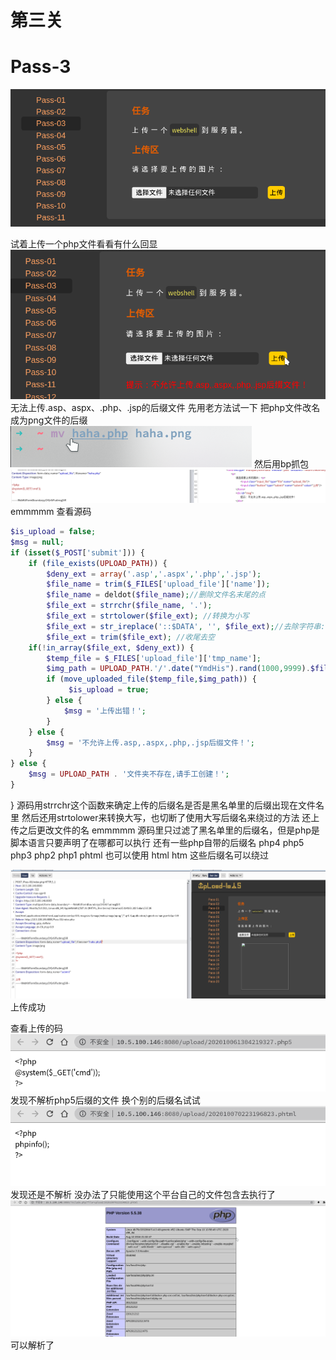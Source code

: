# 第三关
# Pass-3

![image](./images/image16.png)

试着上传一个php文件看看有什么回显
![image](./images/image17.png)
无法上传.asp、aspx、.php、.jsp的后缀文件
先用老方法试一下
把php文件改名成为png文件的后缀
![image](./images/image18.png)
然后用bp抓包
![image](./images/image19.png)
emmmmm
查看源码





```php
$is_upload = false;
$msg = null;
if (isset($_POST['submit'])) {
    if (file_exists(UPLOAD_PATH)) {
        $deny_ext = array('.asp','.aspx','.php','.jsp');
        $file_name = trim($_FILES['upload_file']['name']);
        $file_name = deldot($file_name);//删除文件名末尾的点
        $file_ext = strrchr($file_name, '.');
        $file_ext = strtolower($file_ext); //转换为小写
        $file_ext = str_ireplace('::$DATA', '', $file_ext);//去除字符串::$DATA
        $file_ext = trim($file_ext); //收尾去空
    if(!in_array($file_ext, $deny_ext)) {
        $temp_file = $_FILES['upload_file']['tmp_name'];
        $img_path = UPLOAD_PATH.'/'.date("YmdHis").rand(1000,9999).$file_ext;            
        if (move_uploaded_file($temp_file,$img_path)) {
             $is_upload = true;
        } else {
            $msg = '上传出错！';
        }
    } else {
        $msg = '不允许上传.asp,.aspx,.php,.jsp后缀文件！';
    }
} else {
    $msg = UPLOAD_PATH . '文件夹不存在,请手工创建！';
}
```
}
源码用strrchr这个函数来确定上传的后缀名是否是黑名单里的后缀出现在文件名里
然后还用strtolower来转换大写，也切断了使用大写后缀名来绕过的方法
还上传之后更改文件的名
emmmmm
源码里只过滤了黑名单里的后缀名，但是php是脚本语言只要声明了在哪都可以执行
还有一些php自带的后缀名
	php4
	php5
	php3
	php2
	php1
	phtml
也可以使用
	html
	htm
这些后缀名可以绕过

![image](./images/image20.png)
上传成功

查看上传的码
![image](./images/image21.png)
发现不解析php5后缀的文件
换个别的后缀名试试
![image](./images/image22.png)
发现还是不解析
没办法了只能使用这个平台自己的文件包含去执行了
![image](./images/image23.png)
可以解析了




